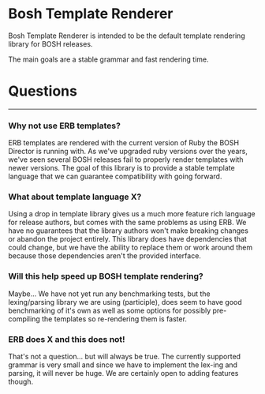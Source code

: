 # Bosh Template Renderer

Bosh Template Renderer is intended to be the default template rendering library for BOSH releases.

The main goals are a stable grammar and fast rendering time.

# Questions

---
### Why not use ERB templates?

ERB templates are rendered with the current version of Ruby the BOSH Director is running with. As we've upgraded ruby
versions over the years, we've seen several BOSH releases fail to properly render templates with newer versions.
The goal of this library is to provide a stable template language that we can guarantee compatibility with going forward.

### What about template language X?

Using a drop in template library gives us a much more feature rich language for release authors, but comes with the
same problems as using ERB. We have no guarantees that the library authors won't make breaking changes or abandon
the project entirely. This library does have dependencies that could change, but we have the ability to replace them
or work around them because those dependencies aren't the provided interface.

### Will this help speed up BOSH template rendering?

Maybe... We have not yet run any benchmarking tests, but the lexing/parsing library we are using (participle), does seem
to have good benchmarking of it's own as well as some options for possibly pre-compiling the templates so re-rendering
them is faster.

### ERB does X and this does not!

That's not a question... but will always be true. The currently supported grammar is very small and since we have to
implement the lex-ing and parsing, it will never be huge. We are certainly open to adding features though.
